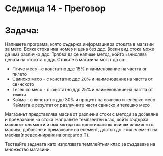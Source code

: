 # Седмица 14 - Преговор

Задача:
=
Напишете програма, която съдържа информация за стоката в магазин за месо. Всяка стока има номер и цена без ддс. Всеки вид стока може да има различно ддс. 
Трябва да се напише метод, който изчислява цената на стоката с ддс.
Стоките в магазина могат да са:
 - Птиче месо - с констатно ддс 15% и наименование на частта от пилето
 - Свинско месо - с констатно ддс 20% и наименование на частта от свинското
 - Телешко месо - с констатно ддс 25% и наименование на частта от телето
 - Кайма - с констатно ддс 30% и процент на свинско и телешко месо. Каймата е резултат от различните части свинско и телешко месо

Магазинът представлява масив от различни стоки с методи за добавяне и премахване на стока.
Направете темплейтен клас, който съдържа масив от елементи и има методи за принтиране на всички елементи в масива, добавяне и премахване на елемент, достъп до i-тия елемент на масива(предефиниране на оператор []).

Тествайте задачата като използвате темплейтния клас за създаване на множество магазини.
